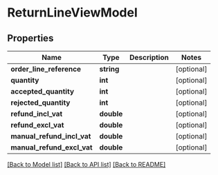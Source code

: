 # ReturnLineViewModel

## Properties
Name | Type | Description | Notes
------------ | ------------- | ------------- | -------------
**order_line_reference** | **string** |  | [optional] 
**quantity** | **int** |  | [optional] 
**accepted_quantity** | **int** |  | [optional] 
**rejected_quantity** | **int** |  | [optional] 
**refund_incl_vat** | **double** |  | [optional] 
**refund_excl_vat** | **double** |  | [optional] 
**manual_refund_incl_vat** | **double** |  | [optional] 
**manual_refund_excl_vat** | **double** |  | [optional] 

[[Back to Model list]](../README.md#documentation-for-models) [[Back to API list]](../README.md#documentation-for-api-endpoints) [[Back to README]](../README.md)


